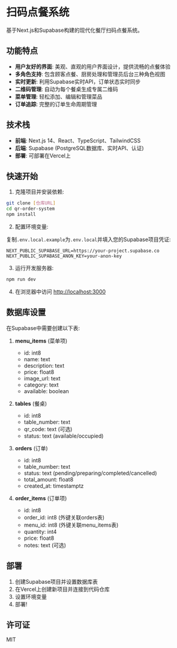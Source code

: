 # 扫码点餐系统

基于Next.js和Supabase构建的现代化餐厅扫码点餐系统。

## 功能特点

- **用户友好的界面**: 美观、直观的用户界面设计，提供流畅的点餐体验
- **多角色支持**: 包含顾客点餐、厨房处理和管理员后台三种角色视图
- **实时更新**: 利用Supabase实时API，订单状态实时同步
- **二维码管理**: 自动为每个餐桌生成专属二维码
- **菜单管理**: 轻松添加、编辑和管理菜品
- **订单追踪**: 完整的订单生命周期管理

## 技术栈

- **前端**: Next.js 14、React、TypeScript、TailwindCSS
- **后端**: Supabase (PostgreSQL数据库、实时API、认证)
- **部署**: 可部署在Vercel上

## 快速开始

1. 克隆项目并安装依赖:

```bash
git clone [仓库URL]
cd qr-order-system
npm install
```

2. 配置环境变量:

复制`.env.local.example`为`.env.local`并填入您的Supabase项目凭证:

```
NEXT_PUBLIC_SUPABASE_URL=https://your-project.supabase.co
NEXT_PUBLIC_SUPABASE_ANON_KEY=your-anon-key
```

3. 运行开发服务器:

```bash
npm run dev
```

4. 在浏览器中访问 [http://localhost:3000](http://localhost:3000)

## 数据库设置

在Supabase中需要创建以下表:

1. **menu_items** (菜单项)
   - id: int8
   - name: text
   - description: text
   - price: float8
   - image_url: text
   - category: text
   - available: boolean

2. **tables** (餐桌)
   - id: int8
   - table_number: text
   - qr_code: text (可选)
   - status: text (available/occupied)

3. **orders** (订单)
   - id: int8
   - table_number: text
   - status: text (pending/preparing/completed/cancelled)
   - total_amount: float8
   - created_at: timestamptz

4. **order_items** (订单项)
   - id: int8
   - order_id: int8 (外键关联orders表)
   - menu_id: int8 (外键关联menu_items表)
   - quantity: int4
   - price: float8
   - notes: text (可选)

## 部署

1. 创建Supabase项目并设置数据库表
2. 在Vercel上创建新项目并连接到代码仓库
3. 设置环境变量
4. 部署!

## 许可证

MIT
